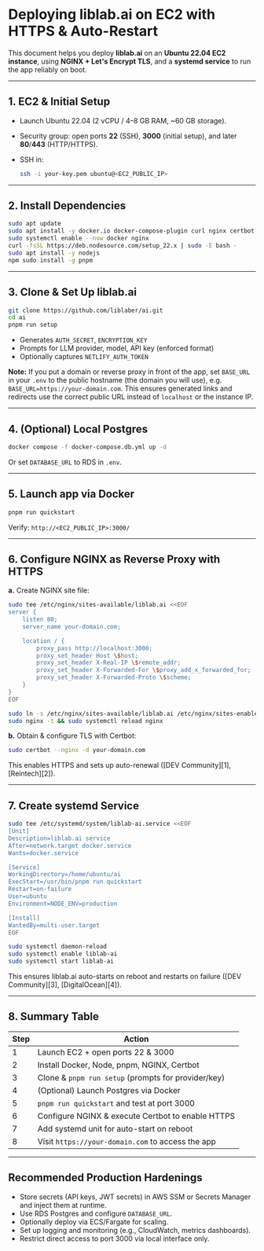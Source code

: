 # Deploying liblab.ai on EC2 with HTTPS & Auto-Restart

This document helps you deploy **liblab.ai** on an **Ubuntu 22.04 EC2 instance**, using **NGINX + Let's Encrypt TLS**, and a **systemd service** to run the app reliably on boot.

---

## 1. EC2 & Initial Setup

- Launch Ubuntu 22.04 (2 vCPU / 4–8 GB RAM, \~60 GB storage).
- Security group: open ports **22** (SSH), **3000** (initial setup), and later **80**/**443** (HTTP/HTTPS).
- SSH in:

  ```bash
  ssh -i your-key.pem ubuntu@<EC2_PUBLIC_IP>
  ```

---

## 2. Install Dependencies

```bash
sudo apt update
sudo apt install -y docker.io docker-compose-plugin curl nginx certbot python3-certbot-nginx
sudo systemctl enable --now docker nginx
curl -fsSL https://deb.nodesource.com/setup_22.x | sudo -E bash -
sudo apt install -y nodejs
npm sudo install -g pnpm
```

---

## 3. Clone & Set Up liblab.ai

```bash
git clone https://github.com/liblaber/ai.git
cd ai
pnpm run setup
```

- Generates `AUTH_SECRET`, `ENCRYPTION_KEY`
- Prompts for LLM provider, model, API key (enforced format)
- Optionally captures `NETLIFY_AUTH_TOKEN`

**Note:** If you put a domain or reverse proxy in front of the app, set `BASE_URL` in your `.env` to the public hostname (the domain you will use), e.g. `BASE_URL=https://your-domain.com`. This ensures generated links and redirects use the correct public URL instead of `localhost` or the instance IP.

---

## 4. (Optional) Local Postgres

```bash
docker compose -f docker-compose.db.yml up -d
```

Or set `DATABASE_URL` to RDS in `.env`.

---

## 5. Launch app via Docker

```bash
pnpm run quickstart
```

Verify: `http://<EC2_PUBLIC_IP>:3000/`

---

## 6. Configure NGINX as Reverse Proxy with HTTPS

**a.** Create NGINX site file:

```bash
sudo tee /etc/nginx/sites-available/liblab.ai <<EOF
server {
    listen 80;
    server_name your-domain.com;

    location / {
        proxy_pass http://localhost:3000;
        proxy_set_header Host \$host;
        proxy_set_header X-Real-IP \$remote_addr;
        proxy_set_header X-Forwarded-For \$proxy_add_x_forwarded_for;
        proxy_set_header X-Forwarded-Proto \$scheme;
    }
}
EOF

sudo ln -s /etc/nginx/sites-available/liblab.ai /etc/nginx/sites-enabled/
sudo nginx -t && sudo systemctl reload nginx
```

**b.** Obtain & configure TLS with Certbot:

```bash
sudo certbot --nginx -d your-domain.com
```

This enables HTTPS and sets up auto-renewal ([DEV Community][1], [Reintech][2]).

---

## 7. Create systemd Service

```bash
sudo tee /etc/systemd/system/liblab-ai.service <<EOF
[Unit]
Description=liblab.ai service
After=network.target docker.service
Wants=docker.service

[Service]
WorkingDirectory=/home/ubuntu/ai
ExecStart=/usr/bin/pnpm run quickstart
Restart=on-failure
User=ubuntu
Environment=NODE_ENV=production

[Install]
WantedBy=multi-user.target
EOF

sudo systemctl daemon-reload
sudo systemctl enable liblab-ai
sudo systemctl start liblab-ai
```

This ensures liblab.ai auto-starts on reboot and restarts on failure ([DEV Community][3], [DigitalOcean][4]).

---

## 8. Summary Table

| Step | Action                                              |
| ---- | --------------------------------------------------- |
| 1    | Launch EC2 + open ports 22 & 3000                   |
| 2    | Install Docker, Node, pnpm, NGINX, Certbot          |
| 3    | Clone & `pnpm run setup` (prompts for provider/key) |
| 4    | (Optional) Launch Postgres via Docker               |
| 5    | `pnpm run quickstart` and test at port 3000         |
| 6    | Configure NGINX & execute Certbot to enable HTTPS   |
| 7    | Add systemd unit for auto-start on reboot           |
| 8    | Visit `https://your-domain.com` to access the app   |

---

## Recommended Production Hardenings

- Store secrets (API keys, JWT secrets) in AWS SSM or Secrets Manager and inject them at runtime.
- Use RDS Postgres and configure `DATABASE_URL`.
- Optionally deploy via ECS/Fargate for scaling.
- Set up logging and monitoring (e.g., CloudWatch, metrics dashboards).
- Restrict direct access to port 3000 via local interface only.
